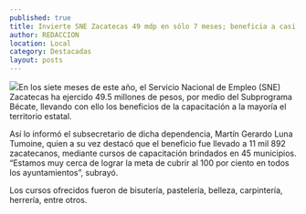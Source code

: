 ```yaml
---
published: true
title: Invierte SNE Zacatecas 49 mdp en sólo 7 meses; beneficia a casi 12 mil personas
author: REDACCION
location: Local
category: Destacadas
layout: posts
---
```


![](http://i.imgur.com/NWGAe52m.jpg)En los siete meses de este año, el Servicio Nacional de Empleo (SNE) Zacatecas ha ejercido 49.5 millones de pesos, por medio del Subprograma Bécate, llevando con ello los beneficios de la capacitación a la mayoría el territorio estatal.

Así lo informó el subsecretario de dicha dependencia, Martín Gerardo Luna Tumoine, quien a su vez destacó que el beneficio fue llevado a 11 mil 892 zacatecanos, mediante cursos de capacitación brindados en 45 municipios. “Estamos muy cerca de lograr la meta de cubrir al 100 por ciento en todos los ayuntamientos”, subrayó.

Los cursos ofrecidos fueron de bisutería, pastelería, belleza, carpintería, herrería, entre otros.
